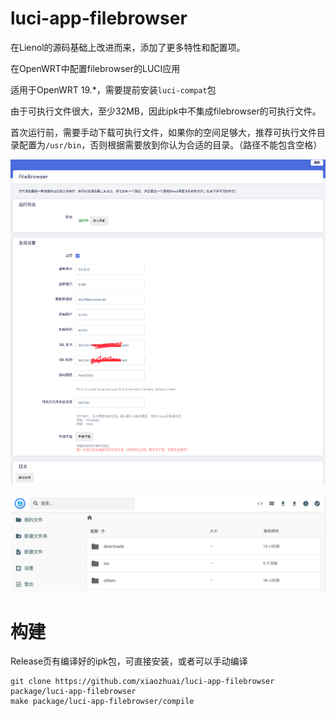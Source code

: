 # luci-app-filebrowser
在Lienol的源码基础上改进而来，添加了更多特性和配置项。

在OpenWRT中配置filebrowser的LUCI应用

适用于OpenWRT 19.*，需要提前安装`luci-compat`包

由于可执行文件很大，至少32MB，因此ipk中不集成filebrowser的可执行文件。

首次运行前，需要手动下载可执行文件，如果你的空间足够大，推荐可执行文件目录配置为`/usr/bin`，否则根据需要放到你认为合适的目录。（路径不能包含空格）

![preview.png](preview.png)

![preview2.png](preview2.png)


# 构建

Release页有编译好的ipk包，可直接安装，或者可以手动编译

```
git clone https://github.com/xiaozhuai/luci-app-filebrowser package/luci-app-filebrowser
make package/luci-app-filebrowser/compile
```


